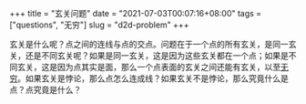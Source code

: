 +++
title = "玄关问题"
date = "2021-07-03T00:07:16+08:00"
tags = ["questions", "无穷"]
slug = "d2d-problem"
+++

玄关是什么呢？点之间的连线与点的交点。问题在于一个点的所有玄关，是同一玄关，还是不同玄关呢？如果是同一玄关，这是因为这些玄关都在一个点；如果是不同玄关，这是因为点其实是面，那么一个点表面的玄关之间还能有玄关，以至[无穷](https://io-oi.me/tech/finite-infinite-blog/)。如果玄关是悖论，那么点怎么连成线？如果玄关不是悖论，那么究竟什么是点？点究竟是什么？
